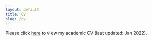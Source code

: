 ```yaml
---
layout: default
title: CV
slug: /cv
---
```


Please click [here](assets/li_CV.pdf) to view my academic CV (last updated: Jan 2022).

<br />
<br />
